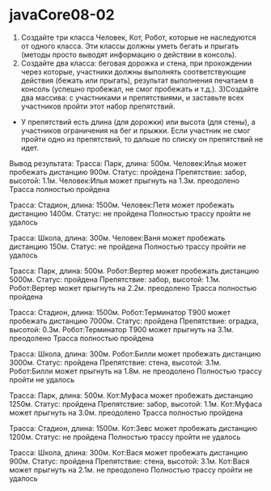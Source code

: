 # javaCore08-02
1) Создайте три класса Человек, Кот, Робот, которые не наследуются от одного класса. Эти классы должны уметь бегать и прыгать (методы просто выводят информацию о действии в консоль).
2) Создайте два класса: беговая дорожка и стена, при прохождении через которые, участники должны выполнять соответствующие действия (бежать или прыгать), результат выполнения печатаем в консоль (успешно пробежал, не смог пробежать и т.д.). 
3)Создайте два массива: с участниками и препятствиями, и заставьте всех участников пройти этот набор препятствий. 
* У препятствий есть длина (для дорожки) или высота (для стены), а участников ограничения на бег и прыжки. Если участник не смог пройти одно из препятствий, то дальше по списку он препятствий не идет.

Вывод результата:
Трасса: Парк, длина: 500м.
Человек:Илья может пробежать дистанцию 900м.
Статус: пройдена
Препятствие: забор, высотой: 1.1м.
Человек:Илья может прыгнуть на 1.3м.
преодолено
Трасса полностью пройдена

Трасса: Стадион, длина: 1500м.
Человек:Петя может пробежать дистанцию 1400м.
Статус: не пройдена
Полностью трассу пройти не удалось

Трасса: Школа, длина: 300м.
Человек:Ваня может пробежать дистанцию 150м.
Статус: не пройдена
Полностью трассу пройти не удалось

Трасса: Парк, длина: 500м.
Робот:Вертер может пробежать дистанцию 5000м.
Статус: пройдена
Препятствие: забор, высотой: 1.1м.
Робот:Вертер может прыгнуть на 2.2м.
преодолено
Трасса полностью пройдена

Трасса: Стадион, длина: 1500м.
Робот:Терминатор Т900 может пробежать дистанцию 7000м.
Статус: пройдена
Препятствие: оградка, высотой: 0.3м.
Робот:Терминатор Т900 может прыгнуть на 3.1м.
преодолено
Трасса полностью пройдена

Трасса: Школа, длина: 300м.
Робот:Билли может пробежать дистанцию 3000м.
Статус: пройдена
Препятствие: стена, высотой: 3.1м.
Робот:Билли может прыгнуть на 1.8м.
не преодолено
Полностью трассу пройти не удалось

Трасса: Парк, длина: 500м.
Кот:Муфаса может пробежать дистанцию 1250м.
Статус: пройдена
Препятствие: забор, высотой: 1.1м.
Кот:Муфаса может прыгнуть на 3.0м.
преодолено
Трасса полностью пройдена

Трасса: Стадион, длина: 1500м.
Кот:Зевс может пробежать дистанцию 1200м.
Статус: не пройдена
Полностью трассу пройти не удалось

Трасса: Школа, длина: 300м.
Кот:Вася может пробежать дистанцию 900м.
Статус: пройдена
Препятствие: стена, высотой: 3.1м.
Кот:Вася может прыгнуть на 2.1м.
не преодолено
Полностью трассу пройти не удалось
